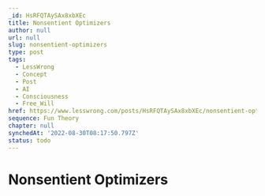 ```yaml
---
_id: HsRFQTAySAx8xbXEc
title: Nonsentient Optimizers
author: null
url: null
slug: nonsentient-optimizers
type: post
tags:
  - LessWrong
  - Concept
  - Post
  - AI
  - Consciousness
  - Free_Will
href: https://www.lesswrong.com/posts/HsRFQTAySAx8xbXEc/nonsentient-optimizers
sequence: Fun Theory
chapter: null
synchedAt: '2022-08-30T08:17:50.797Z'
status: todo
---
```


# Nonsentient Optimizers
